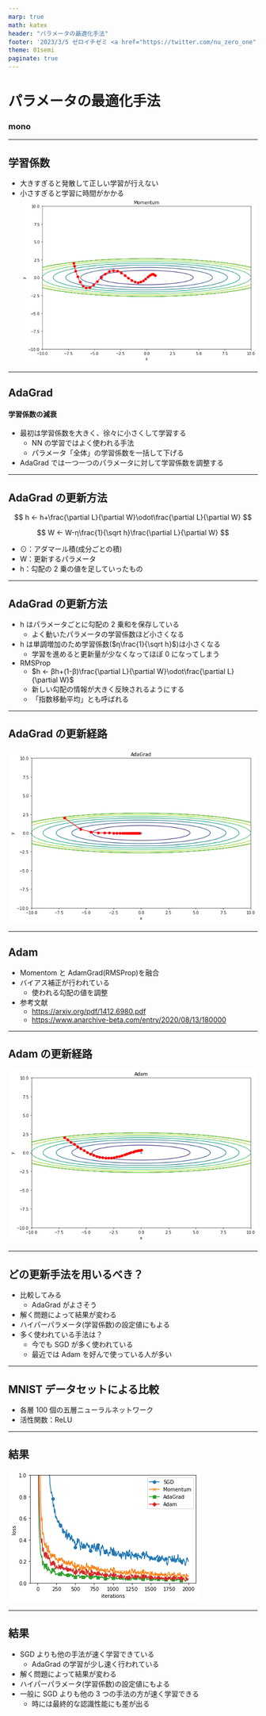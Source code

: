 ```yaml
---
marp: true
math: katex
header: "パラメータの最適化手法"
footer: '2023/3/5 ゼロイチゼミ <a href="https://twitter.com/nu_zero_one" style="color:white">@nu_zero_one</a>'
theme: 01semi
paginate: true
---
```


<!--
_class: title
_paginate: false
-->

# パラメータの最適化手法

### mono

---

## 学習係数

- 大きすぎると発散して正しい学習が行えない
- 小さすぎると学習に時間がかかる
  ![h:350](../images/Momentum.png)

---

## AdaGrad

#### 学習係数の減衰

- 最初は学習係数を大きく、徐々に小さくして学習する
  - NN の学習ではよく使われる手法
  - パラメータ「全体」の学習係数を一括して下げる
- AdaGrad では一つ一つのパラメータに対して学習係数を調整する

---

## AdaGrad の更新方法

$$
h ← h+\frac{\partial L}{\partial W}\odot\frac{\partial L}{\partial W}
$$

$$
W ← W-η\frac{1}{\sqrt h}\frac{\partial L}{\partial W}
$$

- $\odot$：アダマール積(成分ごとの積)
- W：更新するパラメータ
- h：勾配の 2 乗の値を足していったもの

---

## AdaGrad の更新方法

- h はパラメータごとに勾配の 2 乗和を保存している
  - よく動いたパラメータの学習係数ほど小さくなる
- h は単調増加のため学習係数($η\frac{1}{\sqrt h}$)は小さくなる
  - 学習を進めると更新量が少なくなってほぼ 0 になってしまう
- RMSProp
  - $h ← βh+(1-β)\frac{\partial L}{\partial W}\odot\frac{\partial L}{\partial W}$
  - 新しい勾配の情報が大きく反映されるようにする
  - 「指数移動平均」とも呼ばれる

---

## AdaGrad の更新経路

![](../images/AdaGrad.png)

---

## Adam

- Momentom と AdamGrad(RMSProp)を融合
- バイアス補正が行われている
  - 使われる勾配の値を調整
- 参考文献
  - https://arxiv.org/pdf/1412.6980.pdf
  - https://www.anarchive-beta.com/entry/2020/08/13/180000

---

## Adam の更新経路

![](../images/Adam.png)

---

## どの更新手法を用いるべき？

- 比較してみる
  - AdaGrad がよさそう
- 解く問題によって結果が変わる
- ハイパーパラメータ(学習係数)の設定値にもよる
- 多く使われている手法は？
  - 今でも SGD が多く使われている
  - 最近では Adam を好んで使っている人が多い

---

## MNIST データセットによる比較

- 各層 100 個の五層ニューラルネットワーク
- 活性関数：ReLU

---

## 結果

![h:480](../images/output.png)

---

## 結果

- SGD よりも他の手法が速く学習できている
  - AdaGrad の学習が少し速く行われている
- 解く問題によって結果が変わる
- ハイパーパラメータ(学習係数)の設定値にもよる
- 一般に SGD よりも他の 3 つの手法の方が速く学習できる
  - 時には最終的な認識性能にも差が出る
